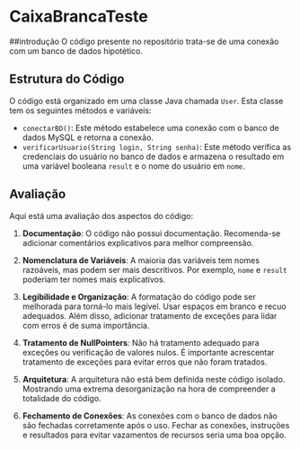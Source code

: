 # CaixaBrancaTeste

##introdução 
O código presente no repositório trata-se de uma conexão com um banco de dados hipotético.

## Estrutura do Código
O código está organizado em uma classe Java chamada `User`. Esta classe tem os seguintes métodos e variáveis:

- `conectarBD()`: Este método estabelece uma conexão com o banco de dados MySQL e retorna a conexão.
- `verificarUsuario(String login, String senha)`: Este método verifica as credenciais do usuário no banco de dados e armazena o resultado em uma variável booleana `result` e o nome do usuário em `nome`.

## Avaliação
Aqui está uma avaliação dos aspectos do código:

1. **Documentação**: O código não possui documentação. Recomenda-se adicionar comentários explicativos para melhor compreensão.

2. **Nomenclatura de Variáveis**: A maioria das variáveis tem nomes razoáveis, mas podem ser mais descritivos. Por exemplo, `nome` e `result` poderiam ter nomes mais explicativos.

3. **Legibilidade e Organização**: A formatação do código pode ser melhorada para torná-lo mais legível. Usar espaços em branco e recuo adequados. Além disso, adicionar tratamento de exceções para lidar com erros é de suma importância.

4. **Tratamento de NullPointers**: Não há tratamento adequado para exceções ou verificação de valores nulos. É importante acrescentar tratamento de exceções para evitar erros que não foram tratados.

5. **Arquitetura**: A arquitetura não está bem definida neste código isolado. Mostrando uma extrema desorganização na hora de compreender a totalidade do código.

6. **Fechamento de Conexões**: As conexões com o banco de dados não são fechadas corretamente após o uso. Fechar as conexões, instruções e resultados para evitar vazamentos de recursos seria uma boa opção.
